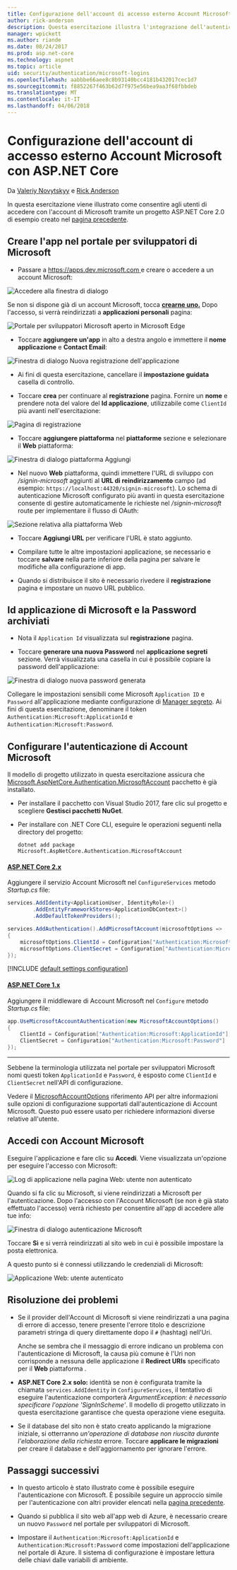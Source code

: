 ```yaml
---
title: Configurazione dell'account di accesso esterno Account Microsoft con ASP.NET Core
author: rick-anderson
description: Questa esercitazione illustra l'integrazione dell'autenticazione di Microsoft account utente in un'applicazione ASP.NET di base esistente.
manager: wpickett
ms.author: riande
ms.date: 08/24/2017
ms.prod: asp.net-core
ms.technology: aspnet
ms.topic: article
uid: security/authentication/microsoft-logins
ms.openlocfilehash: aabbbe66aee8c8b93140bcc4181b432017cec1d7
ms.sourcegitcommit: f8852267f463b62d7f975e56bea9aa3f68fbbdeb
ms.translationtype: MT
ms.contentlocale: it-IT
ms.lasthandoff: 04/06/2018
---
```

# <a name="microsoft-account-external-login-setup-with-aspnet-core"></a>Configurazione dell'account di accesso esterno Account Microsoft con ASP.NET Core

Da [Valeriy Novytskyy](https://github.com/01binary) e [Rick Anderson](https://twitter.com/RickAndMSFT)

In questa esercitazione viene illustrato come consentire agli utenti di accedere con l'account di Microsoft tramite un progetto ASP.NET Core 2.0 di esempio creato nel [pagina precedente](xref:security/authentication/social/index).

## <a name="create-the-app-in-microsoft-developer-portal"></a>Creare l'app nel portale per sviluppatori di Microsoft

* Passare a [ https://apps.dev.microsoft.com ](https://apps.dev.microsoft.com) e creare o accedere a un account Microsoft:

![Accedere alla finestra di dialogo](index/_static/MicrosoftDevLogin.png)

Se non si dispone già di un account Microsoft, tocca  **[crearne uno.](https://signup.live.com/signup?wa=wsignin1.0&rpsnv=13&ct=1478151035&rver=6.7.6643.0&wp=SAPI_LONG&wreply=https%3a%2f%2fapps.dev.microsoft.com%2fLoginPostBack&id=293053&aadredir=1&contextid=D70D4F21246BAB50&bk=1478151036&uiflavor=web&uaid=f0c3de863a914c358b8dc01b1ff49e85&mkt=EN-US&lc=1033&lic=1)** Dopo l'accesso, si verrà reindirizzati a **applicazioni personali** pagina:

![Portale per sviluppatori Microsoft aperto in Microsoft Edge](index/_static/MicrosoftDev.png)

* Toccare **aggiungere un'app** in alto a destra angolo e immettere il **nome applicazione** e **Contact Email**:

![Finestra di dialogo Nuova registrazione dell'applicazione](index/_static/MicrosoftDevAppCreate.png)

* Ai fini di questa esercitazione, cancellare il **impostazione guidata** casella di controllo.

* Toccare **crea** per continuare al **registrazione** pagina. Fornire un **nome** e prendere nota del valore del **Id applicazione**, utilizzabile come `ClientId` più avanti nell'esercitazione:

![Pagina di registrazione](index/_static/MicrosoftDevAppReg.png)

* Toccare **aggiungere piattaforma** nel **piattaforme** sezione e selezionare il **Web** piattaforma:

![Finestra di dialogo piattaforma Aggiungi](index/_static/MicrosoftDevAppPlatform.png)

* Nel nuovo **Web** piattaforma, quindi immettere l'URL di sviluppo con */signin-microsoft* aggiunti al **URL di reindirizzamento** campo (ad esempio: `https://localhost:44320/signin-microsoft`). Lo schema di autenticazione Microsoft configurato più avanti in questa esercitazione consente di gestire automaticamente le richieste nel */signin-microsoft* route per implementare il flusso di OAuth:

![Sezione relativa alla piattaforma Web](index/_static/MicrosoftRedirectUri.png)

* Toccare **Aggiungi URL** per verificare l'URL è stato aggiunto.

* Compilare tutte le altre impostazioni applicazione, se necessario e toccare **salvare** nella parte inferiore della pagina per salvare le modifiche alla configurazione di app.

* Quando si distribuisce il sito è necessario rivedere il **registrazione** pagina e impostare un nuovo URL pubblico.

## <a name="store-microsoft-application-id-and-password"></a>Id applicazione di Microsoft e la Password archiviati

* Nota il `Application Id` visualizzata sul **registrazione** pagina.

* Toccare **generare una nuova Password** nel **applicazione segreti** sezione. Verrà visualizzata una casella in cui è possibile copiare la password dell'applicazione:

![Finestra di dialogo nuova password generata](index/_static/MicrosoftDevPassword.png)

Collegare le impostazioni sensibili come Microsoft `Application ID` e `Password` all'applicazione mediante configurazione di [Manager segreto](xref:security/app-secrets). Ai fini di questa esercitazione, denominare il token `Authentication:Microsoft:ApplicationId` e `Authentication:Microsoft:Password`.

## <a name="configure-microsoft-account-authentication"></a>Configurare l'autenticazione di Account Microsoft

Il modello di progetto utilizzato in questa esercitazione assicura che [Microsoft.AspNetCore.Authentication.MicrosoftAccount](https://www.nuget.org/packages/Microsoft.AspNetCore.Authentication.MicrosoftAccount) pacchetto è già installato.

* Per installare il pacchetto con Visual Studio 2017, fare clic sul progetto e scegliere **Gestisci pacchetti NuGet**.
* Per installare con .NET Core CLI, eseguire le operazioni seguenti nella directory del progetto:

   `dotnet add package Microsoft.AspNetCore.Authentication.MicrosoftAccount`

#### <a name="aspnet-core-2xtabaspnetcore2x"></a>[ASP.NET Core 2.x](#tab/aspnetcore2x/)
Aggiungere il servizio Account Microsoft nel `ConfigureServices` metodo *Startup.cs* file:

```csharp
services.AddIdentity<ApplicationUser, IdentityRole>()
        .AddEntityFrameworkStores<ApplicationDbContext>()
        .AddDefaultTokenProviders();

services.AddAuthentication().AddMicrosoftAccount(microsoftOptions =>
{
    microsoftOptions.ClientId = Configuration["Authentication:Microsoft:ApplicationId"];
    microsoftOptions.ClientSecret = Configuration["Authentication:Microsoft:Password"];
});
```

[!INCLUDE [default settings configuration](includes/default-settings.md)]

#### <a name="aspnet-core-1xtabaspnetcore1x"></a>[ASP.NET Core 1.x](#tab/aspnetcore1x/)
Aggiungere il middleware di Account Microsoft nel `Configure` metodo *Startup.cs* file:

```csharp
app.UseMicrosoftAccountAuthentication(new MicrosoftAccountOptions()
{
    ClientId = Configuration["Authentication:Microsoft:ApplicationId"],
    ClientSecret = Configuration["Authentication:Microsoft:Password"]
});
```

* * *
Sebbene la terminologia utilizzata nel portale per sviluppatori Microsoft nomi questi token `ApplicationId` e `Password`, è esposto come `ClientId` e `ClientSecret` nell'API di configurazione.

Vedere il [MicrosoftAccountOptions](https://docs.microsoft.com/aspnet/core/api/microsoft.aspnetcore.builder.microsoftaccountoptions) riferimento API per altre informazioni sulle opzioni di configurazione supportati dall'autenticazione di Account Microsoft. Questo può essere usato per richiedere informazioni diverse relative all'utente.

## <a name="sign-in-with-microsoft-account"></a>Accedi con Account Microsoft

Eseguire l'applicazione e fare clic su **Accedi**. Viene visualizzata un'opzione per eseguire l'accesso con Microsoft:

![Log di applicazione nella pagina Web: utente non autenticato](index/_static/DoneMicrosoft.png)

Quando si fa clic su Microsoft, si viene reindirizzati a Microsoft per l'autenticazione. Dopo l'accesso con l'Account Microsoft (se non è già stato effettuato l'accesso) verrà richiesto per consentire all'app di accedere alle tue info:

![Finestra di dialogo autenticazione Microsoft](index/_static/MicrosoftLogin.png)

Toccare **Sì** e si verrà reindirizzati al sito web in cui è possibile impostare la posta elettronica.

A questo punto si è connessi utilizzando le credenziali di Microsoft:

![Applicazione Web: utente autenticato](index/_static/Done.png)

## <a name="troubleshooting"></a>Risoluzione dei problemi

* Se il provider dell'Account di Microsoft si viene reindirizzati a una pagina di errore di accesso, tenere presente l'errore titolo e descrizione parametri stringa di query direttamente dopo il `#` (hashtag) nell'Uri.

  Anche se sembra che il messaggio di errore indicano un problema con l'autenticazione di Microsoft, la causa più comune è l'Uri non corrisponde a nessuna delle applicazione il **Redirect URIs** specificato per il **Web** piattaforma .
* **ASP.NET Core 2.x solo:** identità se non è configurata tramite la chiamata `services.AddIdentity` in `ConfigureServices`, il tentativo di eseguire l'autenticazione comporterà *ArgumentException: è necessario specificare l'opzione 'SignInScheme'*. Il modello di progetto utilizzato in questa esercitazione garantisce che questa operazione viene eseguita.
* Se il database del sito non è stato creato applicando la migrazione iniziale, si otterranno *un'operazione di database non riuscita durante l'elaborazione della richiesta* errore. Toccare **applicare le migrazioni** per creare il database e dell'aggiornamento per ignorare l'errore.

## <a name="next-steps"></a>Passaggi successivi

* In questo articolo è stato illustrato come è possibile eseguire l'autenticazione con Microsoft. È possibile seguire un approccio simile per l'autenticazione con altri provider elencati nella [pagina precedente](xref:security/authentication/social/index).

* Quando si pubblica il sito web all'app web di Azure, è necessario creare un nuovo `Password` nel portale per sviluppatori di Microsoft.

* Impostare il `Authentication:Microsoft:ApplicationId` e `Authentication:Microsoft:Password` come impostazioni dell'applicazione nel portale di Azure. Il sistema di configurazione è impostare lettura delle chiavi dalle variabili di ambiente.
